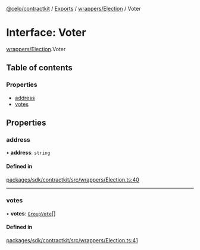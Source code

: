[@celo/contractkit](../README.md) / [Exports](../modules.md) / [wrappers/Election](../modules/wrappers_Election.md) / Voter

# Interface: Voter

[wrappers/Election](../modules/wrappers_Election.md).Voter

## Table of contents

### Properties

- [address](wrappers_Election.Voter.md#address)
- [votes](wrappers_Election.Voter.md#votes)

## Properties

### address

• **address**: `string`

#### Defined in

[packages/sdk/contractkit/src/wrappers/Election.ts:40](https://github.com/celo-org/developer-tooling/blob/master/packages/sdk/contractkit/src/wrappers/Election.ts#L40)

___

### votes

• **votes**: [`GroupVote`](wrappers_Election.GroupVote.md)[]

#### Defined in

[packages/sdk/contractkit/src/wrappers/Election.ts:41](https://github.com/celo-org/developer-tooling/blob/master/packages/sdk/contractkit/src/wrappers/Election.ts#L41)
